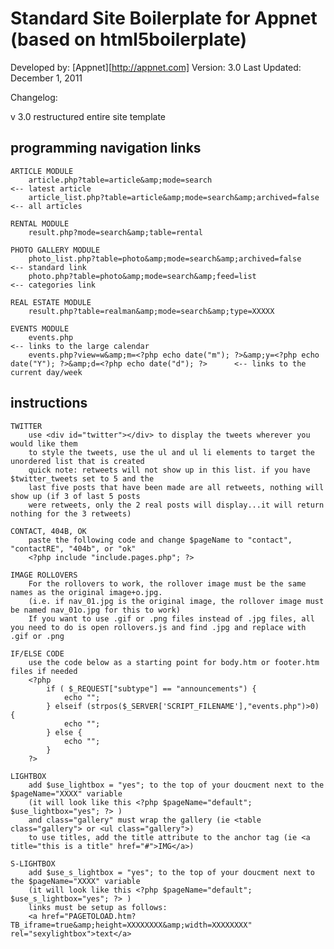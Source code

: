 # Standard Site Boilerplate for Appnet (based on html5boilerplate)

Developed by:	[Appnet][http://appnet.com]
Version: 		3.0
Last Updated: 	December 1, 2011

Changelog:

v 3.0           restructured entire site template           



##  programming navigation links
	
	ARTICLE MODULE
		article.php?table=article&amp;mode=search							<-- latest article
		article_list.php?table=article&amp;mode=search&amp;archived=false	<-- all articles

	RENTAL MODULE
		result.php?mode=search&amp;table=rental
	
	PHOTO GALLERY MODULE
		photo_list.php?table=photo&amp;mode=search&amp;archived=false		<-- standard link
		photo.php?table=photo&amp;mode=search&amp;feed=list					<-- categories link
	
	REAL ESTATE MODULE
		result.php?table=realman&amp;mode=search&amp;type=XXXXX
	
	EVENTS MODULE
		events.php																											<-- links to the large calendar
		events.php?view=w&amp;m=<?php echo date("m"); ?>&amp;y=<?php echo date("Y"); ?>&amp;d=<?php echo date("d"); ?>		<-- links to the current day/week



## instructions

	TWITTER
		use <div id="twitter"></div> to display the tweets wherever you would like them
		to style the tweets, use the ul and ul li elements to target the unordered list that is created
		quick note: retweets will not show up in this list. if you have $twitter_tweets set to 5 and the
		last five posts that have been made are all retweets, nothing will show up (if 3 of last 5 posts
		were retweets, only the 2 real posts will display...it will return nothing for the 3 retweets)

	CONTACT, 404B, OK
		paste the following code and change $pageName to "contact", "contactRE", "404b", or "ok"
		<?php include "include.pages.php"; ?>
	
	IMAGE ROLLOVERS
		For the rollovers to work, the rollover image must be the same names as the original image+o.jpg.
		(i.e. if nav_01.jpg is the original image, the rollover image must be named nav_01o.jpg for this to work)
		If you want to use .gif or .png files instead of .jpg files, all you need to do is open rollovers.js and find .jpg and replace with .gif or .png
	
	IF/ELSE CODE
		use the code below as a starting point for body.htm or footer.htm files if needed
		<?php 
			if ( $_REQUEST["subtype"] == "announcements") {
				echo "";
			} elseif (strpos($_SERVER['SCRIPT_FILENAME'],"events.php")>0) {
				echo "";
			} else {
				echo "";
			}
		?>
	
	LIGHTBOX
		add $use_lightbox = "yes"; to the top of your doucment next to the $pageName="XXXX" variable
		(it will look like this <?php $pageName="default"; $use_lightbox="yes"; ?> )
		and class="gallery" must wrap the gallery (ie <table class="gallery"> or <ul class="gallery">)
		to use titles, add the title attribute to the anchor tag (ie <a title="this is a title" href="#">IMG</a>)
	
	S-LIGHTBOX
		add $use_s_lightbox = "yes"; to the top of your doucment next to the $pageName="XXXX" variable
		(it will look like this <?php $pageName="default"; $use_s_lightbox="yes"; ?> )
		links must be setup as follows:
		<a href="PAGETOLOAD.htm?TB_iframe=true&amp;height=XXXXXXXX&amp;width=XXXXXXXX" rel="sexylightbox">text</a>

